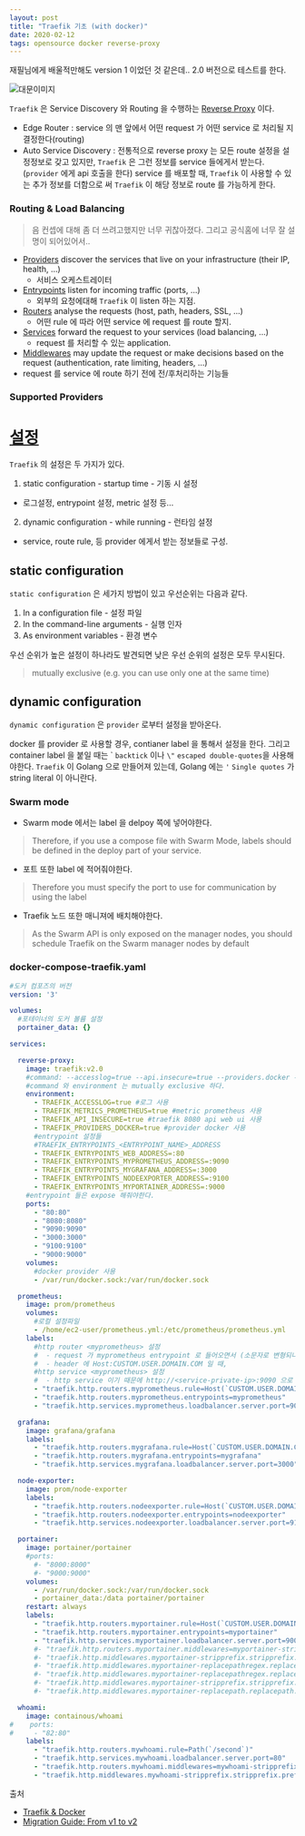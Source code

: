 ```yaml
---
layout: post
title: "Traefik 기초 (with docker)"
date: 2020-02-12
tags: opensource docker reverse-proxy
---
```


재필님에게 배울적만해도 version 1 이었던 것 같은데..
2.0 버전으로 테스트를 한다.

<img src='#' post-src='2020-02-13-docker-traefik.png' title='대문이미지'/>

`Traefik` 은 Service Discovery 와 Routing 을 수행하는 [Reverse Proxy](https://en.wikipedia.org/wiki/Reverse_proxy) 이다.


- Edge Router : service 의 맨 앞에서 어떤 request 가 어떤 service 로 처리될 지 결정한다(routing)
- Auto Service Discovery : 전통적으로 reverse proxy 는 모든 route 설정을 설정정보로 갖고 있지만, `Traefik` 은 그런 정보를 service 들에게서 받는다.(`provider` 에게 api 호출을 한다) service 를 배포할 때, `Traefik` 이 사용할 수 있는 추가 정보를 더함으로 써 `Traefik` 이 해당 정보로 route 를 가능하게 한다.

### Routing & Load Balancing
> 음 컨셉에 대해 좀 더 쓰려고했지만 너무 귀찮아졌다. 그리고 공식홈에 너무 잘 설명이 되어있어서..

- [Providers](https://docs.traefik.io/providers/overview/) discover the services that live on your infrastructure (their IP, health, ...)
  - 서비스 오케스트레이터
- [Entrypoints](https://docs.traefik.io/routing/entrypoints/) listen for incoming traffic (ports, ...)
  - 외부의 요청에대해 `Traefik` 이 listen 하는 지점.
- [Routers](https://docs.traefik.io/routing/routers/) analyse the requests (host, path, headers, SSL, ...)
  - 어떤 rule 에 따라 어떤 service 에 request 를 route 할지.
- [Services](https://docs.traefik.io/routing/services/) forward the request to your services (load balancing, ...)
  - request 를 처리할 수 있는 application.
- [Middlewares](https://docs.traefik.io/middlewares/overview/) may update the request or make decisions based on the request
 (authentication, rate limiting, headers, ...)
 - request 를 service 에 route 하기 전에 전/후처리하는 기능들


### Supported Providers
<div id="pureTableHere"></div>
<script>
require(['util'], (util) => {
 util.genPureTable(
   'pureTableHere',
   ['Provider', 'Type', 'Configuration Type'],
   [
     ['Kubernetes','Orchestrator','Custom Resource'],
     ['Consul Catalog	Orchestrator','Label'],
     ['Marathon','Orchestrator','Label'],
     ['Rancher','Orchestrator','Label'],
     ['File','Manual','TOML/YAML format'],
   ]
 );
});
</script>

# [설정](https://docs.traefik.io/getting-started/configuration-overview/)
`Traefik` 의 설정은 두 가지가 있다.
1. static configuration - startup time - 기동 시 설정
 - 로그설정, entrypoint 설정, metric 설정 등...
2. dynamic configuration - while running - 런타임 설정
 - service, route rule, 등 provider 에게서 받는 정보들로 구성.

## static configuration
`static configuration` 은 세가지 방법이 있고 우선순위는 다음과 같다.

1. In a configuration file - 설정 파일
2. In the command-line arguments - 실행 인자
3. As environment variables - 환경 변수

우선 순위가 높은 설정이 하나라도 발견되면 낮은 우선 순위의 설정은 모두 무시된다.
> mutually exclusive (e.g. you can use only one at the same time)

## dynamic configuration
`dynamic configuration` 은 `provider` 로부터 설정을 받아온다.

docker 를 provider 로 사용할 경우, contianer label 을 통해서 설정을 한다.
그리고 container label 을 붙일 때는 \` `backtick` 이나 `\"` `escaped double-quotes`을 사용해야한다. `Traefik` 이 Golang 으로 만들어져 있는데, Golang 에는 `'` `Single quotes` 가 string literal 이 아니란다.

### Swarm mode
* Swarm mode 에서는 label 을 delpoy 쪽에 넣어야한다.
> Therefore, if you use a compose file with Swarm Mode, labels should be defined in the deploy part of your service.

* 포트 또한 label 에 적어줘야한다.
> Therefore you must specify the port to use for communication by using the label

* Traefik 노드 또한 매니져에 배치해야한다.
> As the Swarm API is only exposed on the manager nodes, you should schedule Traefik on the Swarm manager nodes by default


### docker-compose-traefik.yaml

``` yaml
#도커 컴포즈의 버전
version: '3'

volumes:
  #포테이너의 도커 볼륨 설정
  portainer_data: {}

services:

  reverse-proxy:
    image: traefik:v2.0
    #command: --accesslog=true --api.insecure=true --providers.docker --entrypoints.web.address=:80 --entrypoints.myportainer.address=:9000
    #command 와 environment 는 mutually exclusive 하다.
    environment:
      - TRAEFIK_ACCESSLOG=true #로그 사용
      - TRAEFIK_METRICS_PROMETHEUS=true #metric prometheus 사용
      - TRAEFIK_API_INSECURE=true #traefik 8080 api web ui 사용
      - TRAEFIK_PROVIDERS_DOCKER=true #provider docker 사용
      #entrypoint 설정들
      #TRAEFIK_ENTRYPOINTS_<ENTRYPOINT_NAME>_ADDRESS
      - TRAEFIK_ENTRYPOINTS_WEB_ADDRESS=:80
      - TRAEFIK_ENTRYPOINTS_MYPROMETHEUS_ADDRESS=:9090
      - TRAEFIK_ENTRYPOINTS_MYGRAFANA_ADDRESS=:3000
      - TRAEFIK_ENTRYPOINTS_NODEEXPORTER_ADDRESS=:9100
      - TRAEFIK_ENTRYPOINTS_MYPORTAINER_ADDRESS=:9000
    #entrypoint 들은 expose 해줘야한다.
    ports:
      - "80:80"
      - "8080:8080"
      - "9090:9090"
      - "3000:3000"
      - "9100:9100"
      - "9000:9000"
    volumes:
      #docker provider 사용
      - /var/run/docker.sock:/var/run/docker.sock

  prometheus:
    image: prom/prometheus
    volumes:
      #로컬 설정파일
      - /home/ec2-user/prometheus.yml:/etc/prometheus/prometheus.yml
    labels:
      #http router <myprometheus> 설정
      #  - request 가 myprometheus entrypoint 로 들어오면서 (소문자로 변형되나봄)
      #  - header 에 Host:CUSTOM.USER.DOMAIN.COM 일 때,
      #http service <myprometheus> 설정
      #  - http service 이기 때문에 http://<service-private-ip>:9090 으로 매핑
      - "traefik.http.routers.myprometheus.rule=Host(`CUSTOM.USER.DOMAIN.COM`)"
      - "traefik.http.routers.myprometheus.entrypoints=myprometheus"
      - "traefik.http.services.myprometheus.loadbalancer.server.port=9090"

  grafana:
    image: grafana/grafana
    labels:
      - "traefik.http.routers.mygrafana.rule=Host(`CUSTOM.USER.DOMAIN.COM`)"
      - "traefik.http.routers.mygrafana.entrypoints=mygrafana"
      - "traefik.http.services.mygrafana.loadbalancer.server.port=3000"

  node-exporter:
    image: prom/node-exporter
    labels:
      - "traefik.http.routers.nodeexporter.rule=Host(`CUSTOM.USER.DOMAIN.COM`)"
      - "traefik.http.routers.nodeexporter.entrypoints=nodeexporter"
      - "traefik.http.services.nodeexporter.loadbalancer.server.port=9100"

  portainer:
    image: portainer/portainer
    #ports:
      #- "8000:8000"
      #- "9000:9000"
    volumes:
      - /var/run/docker.sock:/var/run/docker.sock
      - portainer_data:/data portainer/portainer
    restart: always
    labels:
      - "traefik.http.routers.myportainer.rule=Host(`CUSTOM.USER.DOMAIN.COM`)"
      - "traefik.http.routers.myportainer.entrypoints=myportainer"
      - "traefik.http.services.myportainer.loadbalancer.server.port=9000"
      #- "traefik.http.routers.myportainer.middlewares=myportainer-stripprefix"
      #- "traefik.http.middlewares.myportainer-stripprefix.stripprefix.prefixes=/first"
      #- "traefik.http.middlewares.myportainer-replacepathregex.replacepathregex.regex=/p/*.c"
      #- "traefik.http.middlewares.myportainer-replacepathregex.replacepathregex.replacement=/p/$$1"
      #- "traefik.http.middlewares.myportainer-stripprefix.stripprefix.forceslash=true"
      #- "traefik.http.middlewares.myportainer-replacepath.replacepath.path=/myp"

  whoami:
    image: containous/whoami
#    ports:
#     - "82:80"
    labels:
      - "traefik.http.routers.mywhoami.rule=Path(`/second`)"
      - "traefik.http.services.mywhoami.loadbalancer.server.port=80"
      - "traefik.http.routers.mywhoami.middlewares=mywhoami-stripprefix"
      - "traefik.http.middlewares.mywhoami-stripprefix.stripprefix.prefixes=/second"
```

출처
- [Traefik & Docker](https://docs.traefik.io/routing/providers/docker/)
- [Migration Guide: From v1 to v2](https://docs.traefik.io/migration/v1-to-v2/#frontends-and-backends-are-dead-long-live-routers-middlewares-and-services)
